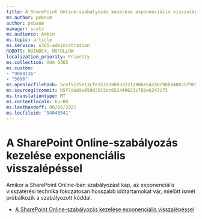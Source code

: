```yaml
---
title: A SharePoint Online-szabályozás kezelése exponenciális visszalépéssel
ms.author: pebaum
author: pebaum
manager: scotv
ms.audience: Admin
ms.topic: article
ms.service: o365-administration
ROBOTS: NOINDEX, NOFOLLOW
localization_priority: Priority
ms.collection: Adm_O365
ms.custom:
- "9000136"
- "5696"
ms.openlocfilehash: 5cef5125e13cfe351d5909332212906e642a8c9bb840835f909fa3a6cdd7a441
ms.sourcegitcommit: b5f7da89a650d2915dc652449623c78be6247175
ms.translationtype: MT
ms.contentlocale: hu-HU
ms.lasthandoff: 08/05/2021
ms.locfileid: "54043541"
---
```

# <a name="handle-sharepoint-online-throttling-by-using-exponential-back-off"></a>A SharePoint Online-szabályozás kezelése exponenciális visszalépéssel

Amikor a SharePoint Online-ban szabályozást kap, az exponenciális visszatérési technika fokozatosan hosszabb időtartamokat vár, mielőtt ismét próbálkozik a szabályozott kóddal.

- [A SharePoint Online-szabályozás kezelése exponenciális visszalépéssel](https://docs.microsoft.com/sharepoint/dev/solution-guidance/handle-sharepoint-online-throttling-by-using-exponential-back-off)
